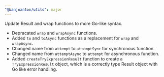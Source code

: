 ```yaml
---
"@banjoanton/utils": major
---
```


Update Result and wrap functions to more Go-like syntax.

-   Depracated `wrap` and `wrapAsync` functions.
-   Added `to` and `toAsync` functions as a replacement for `wrap` and `wrapAsync`.
-   Changed name from `attempt` to `attemptSync` for synchronous function.
-   Changed name from `attemptAsync` to `attempt` for asynchronous function.
-   Added `createTryExpressionResult` function to create a `TryExpressionResult` object, which is a correctly type Result object with Go like error handling.
